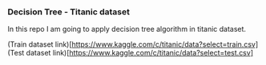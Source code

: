 ### Decision Tree - Titanic dataset
In this repo I am going to apply decision tree algorithm in titanic dataset.

(Train dataset link)[https://www.kaggle.com/c/titanic/data?select=train.csv]
(Test dataset link)[https://www.kaggle.com/c/titanic/data?select=test.csv]
